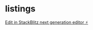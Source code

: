 # listings

[Edit in StackBlitz next generation editor ⚡️](https://stackblitz.com/~/github.com/swaminator/listings)